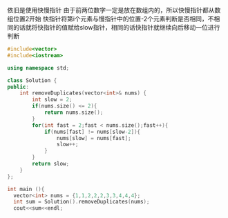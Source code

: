 依旧是使用快慢指针
由于前两位数字一定是放在数组内的，所以快慢指针都从数组位置2开始
快指针将第i个元素与慢指针中的位置-2个元素判断是否相同，不相同的话就将快指针的值赋给slow指针，相同的话快指针就继续向后移动一位进行判断

```cpp
#include<vector>
#include<iostream>

using namespace std;

class Solution {
public:
    int removeDuplicates(vector<int>& nums) {
        int slow = 2;
        if(nums.size() <= 2){
            return nums.size();
        }
        for(int fast = 2;fast < nums.size();fast++){
            if(nums[fast] != nums[slow-2]){
                nums[slow] = nums[fast];
                slow++;
            }
        }
        return slow;
    }
};

int main (){
  vector<int> nums = {1,1,2,2,2,3,3,4,4,4};
  int sum = Solution().removeDuplicates(nums);
  cout<<sum<<endl;

```